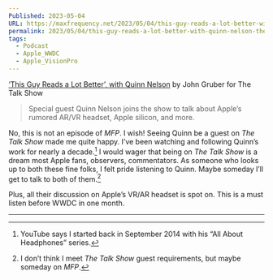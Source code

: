 ```yaml
---
Published: 2023-05-04
URL: https://maxfrequency.net/2023/05/04/this-guy-reads-a-lot-better-with-quinn-nelson-the-talk-show/
permalink: 2023/05/04/this-guy-reads-a-lot-better-with-quinn-nelson-the-talk-show/
tags:
  - Podcast
  - Apple_WWDC
  - Apple_VisionPro
---
```

[‘This Guy Reads a Lot Better’, with Quinn Nelson](https://daringfireball.net/thetalkshow/2023/04/26/ep-373) by John Gruber for The Talk Show

> Special guest Quinn Nelson joins the show to talk about Apple’s rumored AR/VR headset, Apple silicon, and more.

No, this is not an episode of *MFP*. I wish! Seeing Quinn be a guest on *The Talk Show* made me quite happy. I’ve been watching and following Quinn’s work for nearly a decade.[^1] I would wager that being on *The Talk Show* is a dream most Apple fans, observers, commentators. As someone who looks up to both these fine folks, I felt pride listening to Quinn. Maybe someday I’ll get to talk to both of them.[^2]

Plus, all their discussion on Apple’s VR/AR headset is spot on. This is a must listen before WWDC in one month.

---
[^1]: YouTube says I started back in September 2014 with his “All About Headphones” series.
[^2]: I don’t think I meet *The Talk Show* guest requirements, but maybe someday on *MFP*.